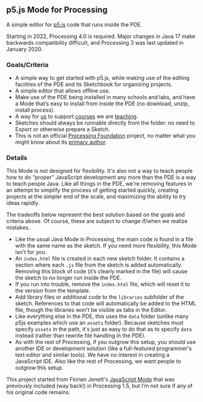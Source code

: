 ## p5.js Mode for Processing

A simple editor for [p5.js](https://p5js.org) code that runs inside the PDE.

Starting in 2022, Processing 4.0 is required. Major changes in Java 17 make backwards compatibility difficult, and Processing 3 was last updated in January 2020.


### Goals/Criteria

* A simple way to get started with p5.js, while making use of the editing facilities of the PDE and its Sketchbook for organizing projects.
* A simple editor that allows offline use.
* Make use of the PDE being installed in many schools and labs, and have a Mode that’s easy to install from inside the PDE (no download, unzip, install process).
* A way for [us](https://fathom.info) to support [courses](https://infodesign.mit.edu) we are [teaching](https://learn.fathom.info).
* Sketches should always be runnable directly from the folder: no need to Export or otherwise prepare a Sketch.
* This is not an official [Processing Foundation](https://github.com/processing) project, no matter what you might know about its [primary author](https://github.com/benfry).


### Details

This Mode is not designed for flexibility. It's also not a way to teach people how to do “proper” JavaScript development any more than the PDE is a way to teach people Java. Like all things in the PDE, we're removing features in an attempt to simplify the process of getting started quickly, creating projects at the simpler end of the scale, and maximizing the ability to try ideas rapidly.

The tradeoffs below represent the best solution based on the goals and criteria above. Of course, these are subject to change if/when we realize mistakes.

* Like the usual Java Mode in Processing, the main code is found in a file with the same name as the sketch. If you need more flexibility, this Mode isn't for you.
* An `index.html` file is created in each new sketch folder. It contains a section where each `.js` file from the sketch is added automatically. Removing this block of code (it’s clearly marked in the file) will cause the sketch to no longer run inside the PDE.
* If you run into trouble, remove the `index.html` file, which will reset it to the version from the template.
* Add library files or additional code to the `libraries` subfolder of the sketch. References to that code will automatically be added to the HTML file, though the libraries won’t be visible as tabs in the Editor.
* Like everything else in the PDE, this uses the `data` folder (unlike many p5js examples which use an `assets` folder). Because sketches must specify `assets` in the path, it's just as easy to do that as to specify `data` instead (rather than rewrite file handling in the PDE).
* As with the rest of Processing, if you outgrow this setup, you should use another IDE or development solution (like a full-featured programmer's text editor and similar tools). We have no interest in creating a JavaScript IDE. Also like the rest of Processing, we *want* people to outgrow this setup.

This project started from Florian Jenett's [JavaScript Mode](https://github.com/fjenett/javascript-mode-processing) that was previously included (way back!) in Processing 1.5, but I’m not sure if any of his original code remains.
